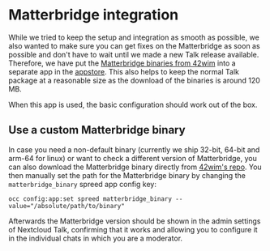 # Matterbridge integration

While we tried to keep the setup and integration as smooth as possible, we also wanted to make sure you can get fixes on the Matterbridge as soon as possible and don't have to wait until we made a new Talk release available. Therefore, we have put the [Matterbridge binaries from 42wim](https://github.com/42wim/matterbridge) into a separate app in the [appstore](https://apps.nextcloud.com/apps/talk_matterbridge). This also helps to keep the normal Talk package at a reasonable size as the download of the binaries is around 120 MB.

When this app is used, the basic configuration should work out of the box.

## Use a custom Matterbridge binary

In case you need a non-default binary (currently we ship 32-bit, 64-bit and arm-64 for linux) or want to check a different version of Matterbridge, you can also download the Matterbridge binary directly from [42wim's repo](https://github.com/42wim/matterbridge).
You then manually set the path for the Matterbridge binary by changing the `matterbridge_binary` spreed app config key:
```
occ config:app:set spreed matterbridge_binary --value="/absolute/path/to/binary"
```

Afterwards the Matterbridge version should be shown in the admin settings of Nextcloud Talk, confirming that it works and allowing you to configure it in the individual chats in which you are a moderator.
